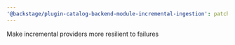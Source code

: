 ```yaml
---
'@backstage/plugin-catalog-backend-module-incremental-ingestion': patch
---
```


Make incremental providers more resilient to failures
